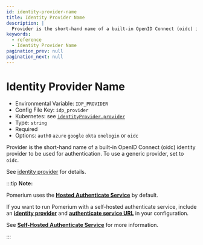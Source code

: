 ```yaml
---
id: identity-provider-name
title: Identity Provider Name
description: |
  Provider is the short-hand name of a built-in OpenID Connect (oidc) identity provider to be used for authentication.
keywords:
  - reference
  - Identity Provider Name
pagination_prev: null
pagination_next: null
---
```


# Identity Provider Name

- Environmental Variable: `IDP_PROVIDER`
- Config File Key: `idp_provider`
- Kubernetes: see [`identityProvider.provider`](/docs/deploying/k8s/reference#identityprovider)
- Type: `string`
- Required
- Options: `auth0` `azure` `google` `okta` `onelogin` or `oidc`

Provider is the short-hand name of a built-in OpenID Connect (oidc) identity provider to be used for authentication. To use a generic provider, set to `oidc`.

See [identity provider](/docs/identity-providers/) for details.

:::tip **Note:**

Pomerium uses the [**Hosted Authenticate Service**](/docs/capabilities/hosted-authenticate-service) by default.

If you want to run Pomerium with a self-hosted authenticate service, include an [**identity provider**](/docs/identity-providers) and [**authenticate service URL**](/docs/reference/authenticate-service-url) in your configuration.

See [**Self-Hosted Authenticate Service**](/docs/capabilities/self-hosted-authenticate-service) for more information.

:::
